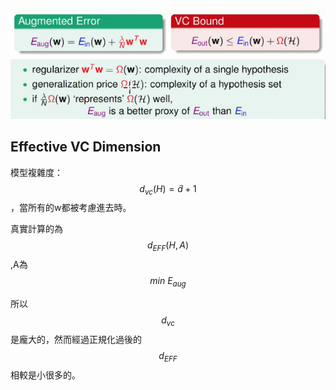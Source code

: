 ![](/assets/imj98dwqjd98qwjd8qport.png)

## Effective VC Dimension

模型複雜度：$$d_{vc}(H) = \tilde{d} + 1$$，當所有的w都被考慮進去時。

真實計算的為$$d_{EFF}(H,A)$$,A為$$min\ E_{aug}$$

所以$$d_{vc}$$是龐大的，然而經過正規化過後的$$d_{EFF}$$相較是小很多的。

